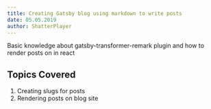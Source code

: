 ```yaml
---
title: Creating Gatsby blog using markdown to write posts
date: 05.05.2019
author: ShatterPlayer
---
```


Basic knowledge about gatsby-transformer-remark plugin and how to render posts on in react

## Topics Covered

1. Creating slugs for posts
2. Rendering posts on blog site
